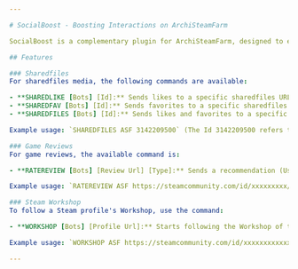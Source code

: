 ```yaml
---

# SocialBoost - Boosting Interactions on ArchiSteamFarm

SocialBoost is a complementary plugin for ArchiSteamFarm, designed to enhance interactions on Steam platform. This plugin provides features to boost the number of likes and favorites on images, guides, and various content types. It also enables user game reviews (Useful/Funny) and allows following players' Workshop, with more features to be added soon.

## Features

### Sharedfiles
For sharedfiles media, the following commands are available:

- **SHAREDLIKE [Bots] [Id]:** Sends likes to a specific sharedfiles URL.
- **SHAREDFAV [Bots] [Id]:** Sends favorites to a specific sharedfiles URL.
- **SHAREDFILES [Bots] [Id]:** Sends likes and favorites to a specific sharedfiles URL.

Example usage: `SHAREDFILES ASF 3142209500` (The Id 3142209500 refers to the end of the URL).

### Game Reviews
For game reviews, the available command is:

- **RATEREVIEW [Bots] [Review Url] [Type]:** Sends a recommendation (Useful or Funny) for a game review. Type 1 is for Useful, and type 2 is for Funny.

Example usage: `RATEREVIEW ASF https://steamcommunity.com/id/xxxxxxxxx/recommended/739630 1` (The URL refers to the game review, and 1 indicates a Useful recommendation).

### Steam Workshop
To follow a Steam profile's Workshop, use the command:

- **WORKSHOP [Bots] [Profile Url]:** Starts following the Workshop of this Steam profile. Limited accounts are compatible.

Example usage: `WORKSHOP ASF https://steamcommunity.com/id/xxxxxxxxxxxxxx` (The URL should be the same as used to visit the profile in the browser).

---
```

